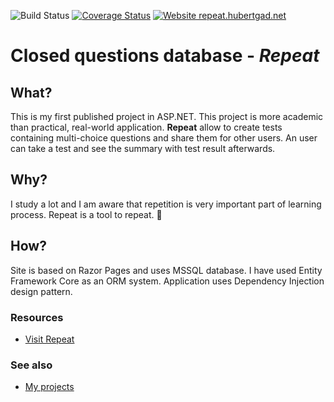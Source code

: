 ![Build Status](https://github.com/hubertgad/Repeat/workflows/.NET%20Core%20Build%20&%20Tests/badge.svg?branch=master) 
[![Coverage Status](https://coveralls.io/repos/github/hubertgad/Repeat/badge.svg?branch=master)](https://coveralls.io/github/hubertgad/Repeat?branch=master) 
[![Website repeat.hubertgad.net](https://img.shields.io/website.svg?down_color=red&down_message=down&up_color=green&up_message=up&url=https://repeat.hubertgad.net/)](https://repeat.hubertgad.net/)
# Closed questions database - ***Repeat***

## What?
This is my first published project in ASP.NET. This project is more academic than practical, real-world application.
**Repeat** allow to create tests containing multi-choice questions and share them for other users. An user can take a test and see the summary with test result afterwards.

## Why?
I study a lot and I am aware that repetition is very important part of learning process. Repeat is a tool to repeat. 🙂

## How?
Site is based on Razor Pages and uses MSSQL database.
I have used Entity Framework Core as an ORM system.
Application uses Dependency Injection design pattern.

### Resources
- [Visit Repeat](https://repeat.hubertgad.net/)

### See also
- [My projects](https://hubertgad.net/projects)
